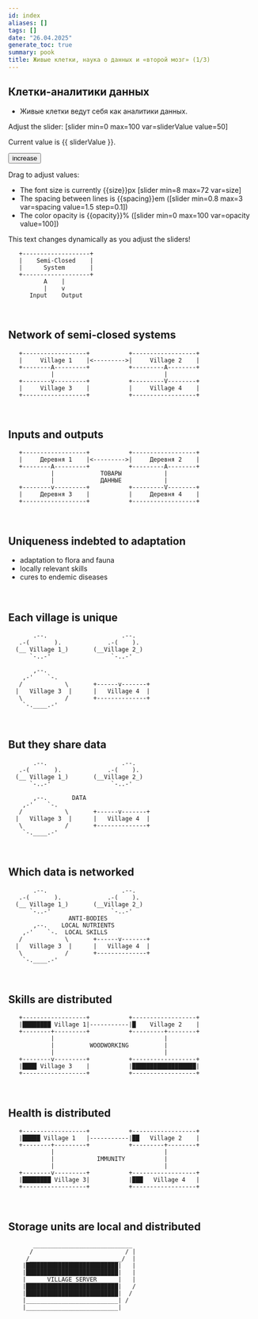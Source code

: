 ```yaml
---
id: index
aliases: []
tags: []
date: "26.04.2025"
generate_toc: true
summary: pook
title: Живые клетки, наука о данных и «второй мозг» (1/3)
---
```


## Клетки-аналитики данных

- Живые клетки ведут себя как аналитики данных.


Adjust the slider: [slider min=0 max=100 var=sliderValue value=50]

Current value is {{ sliderValue }}.

<div v-scope="{ count: 0 }">
  <span v-text="count"></span>
  <button v-on:click="count++">increase</button>
</div>

Drag to adjust values:

- The font size is currently {{size}}px [slider min=8 max=72 var=size]
- The spacing between lines is {{spacing}}em ([slider min=0.8 max=3 var=spacing value=1.5 step=0.1])
- The color opacity is {{opacity}}% ([slider min=0 max=100 var=opacity value=100])

<div style="font-size:{{size}}px; line-height:{{spacing}}em; opacity:{{opacity/100}}">
  This text changes dynamically as you adjust the sliders!
</div>


























       +-------------------+
       |    Semi-Closed    |
       |      System       |
       +-------------------+
              A    |
              |    v
          Input    Output

<br> 

## Network of semi-closed systems
       +------------------+           +------------------+
       |     Village 1    |<--------->|     Village 2    |
       +--------A---------+           +---------A--------+
                |                               |
       +--------v---------+           +---------V--------+
       |     Village 3    |           |     Village 4    |
       +------------------+           +------------------+

<br>

## Inputs and outputs
       +------------------+           +------------------+
       |     Деревня 1    |<--------->|     Деревня 2    |
       +--------A---------+           +---------A--------+
                |             ТОВАРЫ            |
                |             ДАННЫЕ            |
       +--------v---------+           +---------V--------+
       |     Деревня 3    |           |     Деревня 4    |
       +------------------+           +------------------+

<br>

## Uniqueness indebted to adaptation
- adaptation to flora and fauna
- locally relevant skills
- cures to endemic diseases

<br>

## Each village is unique

           .--.                     .--.            
       .-(       ).             .-(    ).         
      (__ Village 1_)       (__Village 2_)      
          `-..-'                 `-..-'          

           ,--.       
        ,-'    `-.          
       /            \       +------v-------+           
      |   Village 3  |      |   Village 4  |          
       \            /       +--------------+          
        `-.____.-'        

<br>

## But they share data

           .--.                     .--.            
       .-(       ).             .-(    ).         
      (__ Village 1_)       (__Village 2_)      
          `-..-'                 `-..-'          

           ,--.       DATA             
        ,-'    `-.          
       /            \       +------v-------+           
      |   Village 3  |      |   Village 4  |          
       \            /       +--------------+          
        `-.____.-'        

<br>

## Which data is networked 

           .--.                     .--.            
       .-(       ).             .-(    ).         
      (__ Village 1_)       (__Village 2_)      
          `-..-'                 `-..-'          
                     ANTI-BODIES
           ,--.    LOCAL NUTRIENTS
        ,-'    `-.  LOCAL SKILLS          
       /            \       +------v-------+           
      |   Village 3  |      |   Village 4  |          
       \            /       +--------------+          
        `-.____.-'        

<br>

## Skills are distributed

       +------------------+           +------------------+
       |████████ Village 1|-----------|█    Village 2    |
       +--------+---------+           +---------+--------+
                |                               |
                |          WOODWORKING          |
                |                               |
       +--------v---------+           +------------------+
       |████ Village 3    |           |██████████████████|
       +------------------+           +------------------+

<br>

## Health is distributed
       +------------------+           +------------------+
       |█████ Village 1   |-----------|██   Village 2    |
       +--------+---------+           +---------+--------+
                |                               |
                |            IMMUNITY           |
                |                               |
       +--------v---------+           +------------------+
       |████████ Village 3|           |███   Village 4   |
       +------------------+           +------------------+

<br>

## Storage units are local and distributed

           ____________________________
          /                          / |
         /__________________________/  |
        |██████████████████████████|   |
        |██████████████████████████|   |
        |      VILLAGE SERVER      |   |
        |██████████████████████████|   /
        |██████████████████████████|  /
        |__________________________| /
        |__________________________|

